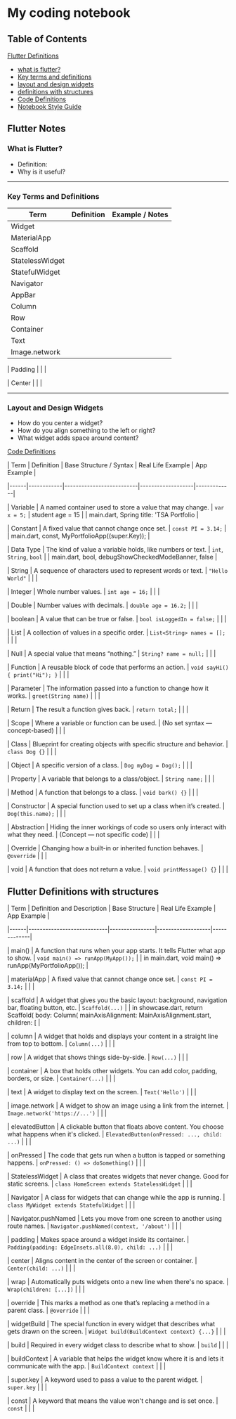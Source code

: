 # My coding notebook

## Table of Contents
[Flutter Definitions](#flutter_definitions)
- [what is flutter?](#what-is-flutter)
- [Key terms and definitions](#key-terms-and-deifinitions)
- [layout and design widgets](layout-and-disign-widgets)
- [definitions with structures](#flutter-definitions)
- [Code Definitions](#code-definitions)
- [Notebook Style Guide](#markdown-style-guide-for-coding-notebooks)

## Flutter Notes

### What is Flutter?
- Definition:
- Why is it useful?

---

### Key Terms and Definitions

| Term             | Definition                                      | Example / Notes                          |
|------------------|--------------------------------------------------|-------------------------------------------|
| Widget           |                                                  |                                           |
| MaterialApp      |                                                  |                                           |
| Scaffold         |                                                  |                                           |
| StatelessWidget  |                                                  |                                           |
| StatefulWidget   |                                                  |                                           |
| Navigator        |                                                  |                                           |
| AppBar           |                                                  |                                           |
| Column           |                                                  |                                           |
| Row              |                                                  |                                           |
| Container        |                                                  |                                           |
| Text             |                                                  |                                           |
| Image.network    |                                                  |                                           |

| Padding    |                    |                     |

| Center |                        |                     |

---

### Layout and Design Widgets
- How do you center a widget?
- How do you align something to the left or right?
- What widget adds space around content?


 [Code Definitions](#code_definitions)

| Term | Definition | Base Structure / Syntax | Real Life Example | App Example |

|------|------------|--------------------------|-------------------|-------------|

|  Variable    | A named container used to store a value that may change. | `var x = 5;` | student age = 15 |  | main.dart, Spring title: 'TSA Portfolio |

|  Constant    | A fixed value that cannot change once set. | `const PI = 3.14;` |  | main.dart, const, MyPortfolioApp((super.Key)); |

|  Data Type    | The kind of value a variable holds, like numbers or text. | `int`, `String`, `bool` |  | main.dart, bool, debugShowCheckedModeBanner, false |

|  String    | A sequence of characters used to represent words or text. | `"Hello World"` |  |  |

|  Integer    | Whole number values. | `int age = 16;` |  |  |

|  Double    | Number values with decimals. | `double age = 16.2;` |  |  |

|  boolean    | A value that can be true or false. | `bool isLoggedIn = false;` |  |  |

|  List    | A collection of values in a specific order. | `List<String> names = [];` |  |  |

|  Null    | A special value that means “nothing.” | `String? name = null;` |  |  |

|  Function    | A reusable block of code that performs an action. | `void sayHi() { print("Hi"); }` |  |  |

|  Parameter    | The information passed into a function to change how it works. | `greet(String name)` |  |  |

|  Return    | The result a function gives back. | `return total;` |  |  |

|  Scope    | Where a variable or function can be used. | (No set syntax — concept-based) |  |  |

|  Class    | Blueprint for creating objects with specific structure and behavior. | `class Dog {}` |  |  |

|  Object    | A specific version of a class. | `Dog myDog = Dog();` |  |  |

|  Property    | A variable that belongs to a class/object. | `String name;` |  |  |

|  Method    | A function that belongs to a class. | `void bark() {}` |  |  |

|  Constructor    | A special function used to set up a class when it’s created. | `Dog(this.name);` |  |  |

|  Abstraction    | Hiding the inner workings of code so users only interact with what they need. | (Concept — not specific code) |  |  |

|  Override    | Changing how a built-in or inherited function behaves. | `@override` |  |  |

|  void    | A function that does not return a value. | `void printMessage() {}` |  |  |




## Flutter Definitions with structures

| Term | Definition and Description | Base Structure | Real Life Example | App Example |

|------|----------------------------|----------------|-------------------|-------------|

| main() | A function that runs when your app starts. It tells Flutter what app to show. | `void main() => runApp(MyApp());` |  | in main.dart, void main() => runApp(MyPortfolioApp()); |

| materialApp | A fixed value that cannot change once set. | `const PI = 3.14;` |  |  |

| scaffold | A widget that gives you the basic layout: background, navigation bar, floating button, etc. | `Scaffold(...)` |  | in showcase.dart,  return Scaffold(
      body: Column(
 mainAxisAlignment: MainAxisAlignment.start,
        children: [ |

| column | A widget that holds and displays your content in a straight line from top to bottom. | `Column(...)` |  |  |

| row | A widget that shows things side-by-side. | `Row(...)` |  |  |

| container | A box that holds other widgets. You can add color, padding, borders, or size. | `Container(...)` |  |  |

| text | A widget to display text on the screen. | `Text('Hello')` |  |  |

| image.network | A widget to show an image using a link from the internet. | `Image.network('https://...')` |  |  |

| elevatedButton | A clickable button that floats above content. You choose what happens when it's clicked. | `ElevatedButton(onPressed: ..., child: ...)` |  |  |

| onPressed | The code that gets run when a button is tapped or something happens. | `onPressed: () => doSomething()` |  |  |

| StatelessWidget | A class that creates widgets that never change. Good for static screens. | `class HomeScreen extends StatelessWidget` |  |  |

| Navigator | A class for widgets that can change while the app is running. | `class MyWidget extends StatefulWidget` |  |  |

| Navigator.pushNamed | Lets you move from one screen to another using route names. | `Navigator.pushNamed(context, '/about')` |  |  |

| padding | Makes space around a widget inside its container. | `Padding(padding: EdgeInsets.all(8.0), child: ...)` |  |  |

| center | Aligns content in the center of the screen or container. | `Center(child: ...)` |  |  |

| wrap | Automatically puts widgets onto a new line when there's no space. | `Wrap(children: [...])` |  |  |

| override | This marks a method as one that’s replacing a method in a parent class. | `@override` |  |  |

| widgetBuild | The special function in every widget that describes what gets drawn on the screen. | `Widget build(BuildContext context) {...}` |  |  |

| build | Required in every widget class to describe what to show. | `build` |  |  |

| buildContext | A variable that helps the widget know where it is and lets it communicate with the app. | `BuildContext context` |  |  |

| super.key | A keyword used to pass a value to the parent widget. | `super.key` |  |  |

| const | A keyword that means the value won't change and is set once. | `const` |  |  |
